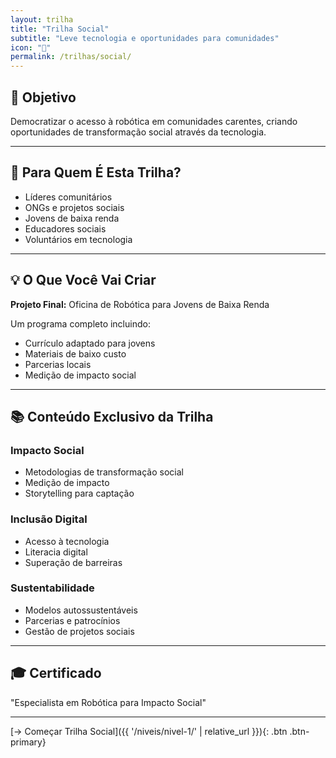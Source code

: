 ```yaml
---
layout: trilha
title: "Trilha Social"
subtitle: "Leve tecnologia e oportunidades para comunidades"
icon: "🤝"
permalink: /trilhas/social/
---
```


## 🎯 Objetivo

Democratizar o acesso à robótica em comunidades carentes, criando oportunidades de transformação social através da tecnologia.

---

## 👥 Para Quem É Esta Trilha?

- Líderes comunitários
- ONGs e projetos sociais
- Jovens de baixa renda
- Educadores sociais
- Voluntários em tecnologia

---

## 💡 O Que Você Vai Criar

**Projeto Final:** Oficina de Robótica para Jovens de Baixa Renda

Um programa completo incluindo:
- Currículo adaptado para jovens
- Materiais de baixo custo
- Parcerias locais
- Medição de impacto social

---

## 📚 Conteúdo Exclusivo da Trilha

### Impacto Social
- Metodologias de transformação social
- Medição de impacto
- Storytelling para captação

### Inclusão Digital
- Acesso à tecnologia
- Literacia digital
- Superação de barreiras

### Sustentabilidade
- Modelos autossustentáveis
- Parcerias e patrocínios
- Gestão de projetos sociais

---

## 🎓 Certificado

"Especialista em Robótica para Impacto Social"

---

[→ Começar Trilha Social]({{ '/niveis/nivel-1/' | relative_url }}){: .btn .btn-primary}
